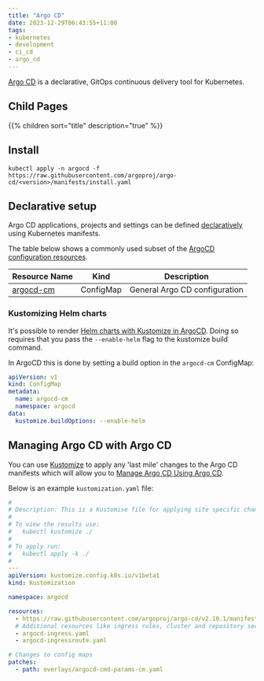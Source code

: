 ```yaml
---
title: "Argo CD"
date: 2023-12-29T06:43:55+11:00
tags:
- kubernetes
- development
- ci_cd
- argo_cd
---
```


[Argo CD](https://argo-cd.readthedocs.io/en/stable/) is a declarative, GitOps continuous delivery tool for Kubernetes.
<!--more-->

## Child Pages

{{% children sort="title" description="true" %}}

## Install

```shell
kubectl apply -n argocd -f https://raw.githubusercontent.com/argoproj/argo-cd/<version>/manifests/install.yaml
```

## Declarative setup

Argo CD applications, projects and settings can be defined [declaratively](https://argo-cd.readthedocs.io/en/stable/operator-manual/declarative-setup/) 
using Kubernetes manifests.

The table below shows a commonly used subset of the [ArgoCD configuration resources](https://argo-cd.readthedocs.io/en/stable/operator-manual/declarative-setup/#quick-reference). 

| Resource Name                                                                         | Kind      | Description                    |
|---------------------------------------------------------------------------------------|-----------|--------------------------------|
| [argocd-cm](https://argo-cd.readthedocs.io/en/stable/operator-manual/argocd-cm-yaml/) | ConfigMap | 	General Argo CD configuration |

### Kustomizing Helm charts

It's possible to render [Helm charts with Kustomize in ArgoCD](https://argo-cd.readthedocs.io/en/stable/user-guide/kustomize/#kustomizing-helm-charts).
Doing so requires that you pass the `--enable-helm` flag to the kustomize build command.

In ArgoCD this is done by setting a build option in the `argocd-cm` ConfigMap:

```yaml
apiVersion: v1
kind: ConfigMap
metadata:
  name: argocd-cm
  namespace: argocd
data:
  kustomize.buildOptions: --enable-helm
```

## Managing Argo CD with Argo CD

You can use [Kustomize](./kustomize) to apply any 'last mile' changes to the Argo CD manifests which will allow you to 
[Manage Argo CD Using Argo CD](https://argo-cd.readthedocs.io/en/stable/operator-manual/declarative-setup/#manage-argo-cd-using-argo-cd).

Below is an example `kustomization.yaml` file:

```yaml
#
# Description: This is a Kustomise file for applying site specific changes to the default Argo CD manifests.
#
# To view the results use:
#   kubectl kustomize ./
#
# To apply run:
#   kubectl apply -k ./
#
---
apiVersion: kustomize.config.k8s.io/v1beta1
kind: Kustomization

namespace: argocd

resources:
  - https://raw.githubusercontent.com/argoproj/argo-cd/v2.10.1/manifests/install.yaml
  # Additional resources like ingress rules, cluster and repository secrets.
  - argocd-ingress.yaml
  - argocd-ingressroute.yaml

# Changes to config maps
patches:
  - path: overlays/argocd-cmd-params-cm.yaml
```

